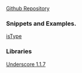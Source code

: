 [Github Repository](https://github.com/RussellAbraham/javascript/tree/master/scripts)

### Snippets and Examples.

[isType](https://russellabraham.github.io/javascript/scripts/isType.html)


### Libraries

[Underscore 1.1.7](https://codepen.io/RJLeyra/pen/jdPyjb)
